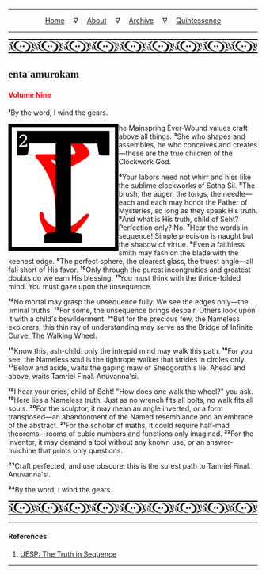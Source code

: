 
---

<!--- Local CSS Font Loading -->

<style>
@font-face {
    font-family: HayghinDaedric;
    src: url('../../../../../assets/fonts/ttf/HayghinDaedric.ttf') format('truetype');
    font-weight: medium;
    font-style: normal;
}
</style>

<!--- Jekyll Page Links -->

<center>
<a href="../../../../../index.html">Home</a>
&emsp;&nabla;&emsp;
<a href="../../../../about/index.html">About</a>
&emsp;&nabla;&emsp;
<a href="../../../../archive/index.html">Archive</a>
&emsp;&nabla;&emsp;
<a href="../../../index.html">Quintessence</a>
</center>

<!--- Markdown Body Below: -->

---

<img align="center" alt="Bordering" src="../../../../../assets/images/symbols/velothi_pattern_long_by_lukkar.svg">

## <span style="font-family:HayghinDaedric">enta'amurokam</Span>

#### <span style="color:red">Volume Nine</Span>

<b>&sup1;</b>By the word, I wind the gears.

<img align="left" alt="T" src="../../../project/resources/initials/svg/sequence/letter_t.svg">he Mainspring Ever-Wound values craft above all things.
<b>&sup3;</b>She who shapes and assembles, he who conceives and creates&mdash;these are the true children of the Clockwork God.

<b>&#8308;</b>Your labors need not whirr and hiss like the sublime clockworks of Sotha Sil.
<b>&#8309;</b>The brush, the auger, the tongs, the needle&mdash;each and each may honor the Father of Mysteries, so long as they speak His truth.
<b>&#8310;</b>And what is His truth, child of Seht? Perfection only? No.
<b>&#8311;</b>Hear the words in sequence! Simple precision is naught but the shadow of virtue.
<b>&#8312;</b>Even a faithless smith may fashion the blade with the keenest edge.
<b>&#8313;</b>The perfect sphere, the clearest glass, the truest angle&mdash;all fall short of His favor.
<b>&sup1;&#8304;</b>Only through the purest incongruities and greatest doubts do we earn His blessing.
<b>&sup1;&sup1;</b>You must think with the thrice-folded mind. You must gaze upon the unsequence.

<b>&sup1;&sup2;</b>No mortal may grasp the unsequence fully. We see the edges only&mdash;the liminal truths.
<b>&sup1;&sup3;</b>For some, the unsequence brings despair. Others look upon it with a child's bewilderment.
<b>&sup1;&#8308;</b>But for the precious few, the Nameless explorers, this thin ray of understanding may serve as the Bridge of Infinite Curve. The Walking Wheel.

<b>&sup1;&#8309;</b>Know this, ash-child: only the intrepid mind may walk this path.
<b>&sup1;&#8310;</b>For you see, the Nameless soul is the tightrope walker that strides in circles only.
<b>&sup1;&#8311;</b>Below and aside, waits the gaping maw of Sheogorath's lie. Ahead and above, waits Tamriel Final. Anuvanna'si.

<b>&sup1;&#8312;</b>I hear your cries, child of Seht! "How does one walk the wheel?" you ask.
<b>&sup1;&#8313;</b>Here lies a Nameless truth. Just as no wrench fits all bolts, no walk fits all souls.
<b>&sup2;&#8304;</b>For the sculptor, it may mean an angle inverted, or a form transposed&mdash;an abandonment of the Named resemblance and an embrace of the abstract.
<b>&sup2;&sup1;</b>For the scholar of maths, it could require half-mad theorems&mdash;rooms of cubic numbers and functions only imagined.
<b>&sup2;&sup2;</b>For the inventor, it may demand a tool without any known use, or an answer-machine that prints only questions.

<b>&sup2;&sup3;</b>Craft perfected, and use obscure: this is the surest path to Tamriel Final. Anuvanna'si.

<b>&sup2;&#8308;</b>By the word, I wind the gears.

<img align="center" alt="Bordering" src="../../../../../assets/images/symbols/velothi_pattern_long_by_lukkar.svg">

---

#### References

1. [UESP: The Truth in Sequence][1]

[1]: https://en.uesp.net/wiki/Online:The_Truth_in_Sequence:_Volume_9

---
